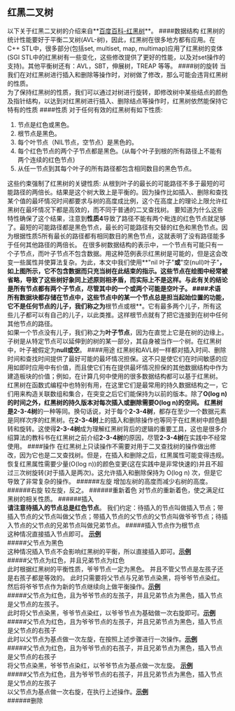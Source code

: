 ## 红黑二叉树
以下关于红黑二叉树的介绍来自**[百度百科-红黑树](http://baike.baidu.com/link?url=b1exd5YCzZ4fjeNBysEtpJ81ssM6S7KJQO21egYHHZ-iYHyKbL92VRSuT2JxYmrDKuzy6LxwUoId7ITlRzRGuA-FywMgq-lSwbMOLcQCXkxIzqeBLq7fBQnMsFri_lwR)**。
####数据结构
红黑树的统计性能要好于平衡二叉树(AVL-树)，因此，红黑树在很多地方都有应用。在C++ STL中，很多部分(包括set, multiset, map, multimap)应用了红黑树的变体(SGI STL中的红黑树有一些变化，这些修改提供了更好的性能，以及对set操作的支持)。其他平衡树还有：AVL，SBT，伸展树，TREAP 等等。
####树的旋转
当我们在对红黑树进行插入和删除等操作时，对树做了修改，那么可能会违背红黑树的性质。  
为了保持红黑树的性质，我们可以通过对树进行旋转，即修改树中某些结点的颜色及指针结构，以达到对红黑树进行插入、删除结点等操作时，红黑树依然能保持它特有的性质
####性质
对于任何有效的红黑树有如下性质:
1. 节点是红色或黑色。
2. 根节点是黑色。
3. 每个叶节点（NIL节点，空节点）是黑色的。
4. 每个红色节点的两个子节点都是黑色。(从每个叶子到根的所有路径上不能有两个连续的红色节点)
5. 从任一节点到其每个叶子的所有路径都包含相同数目的黑色节点。

这些约束强制了红黑树的关键性质: 从根到叶子的最长的可能路径不多于最短的可能路径的两倍长。结果是这个树大致上是平衡的。因为操作比如插入、删除和查找某个值的最坏情况时间都要求与树的高度成比例，这个在高度上的理论上限允许红黑树在最坏情况下都是高效的，而不同于普通的二叉查找树。
要知道为什么这些特性确保了这个结果，注意到**性质4**导致了路径不能有两个毗连的红色节点就足够了。最短的可能路径都是黑色节点，最长的可能路径有交替的红色和黑色节点。因为根据性质5所有最长的路径都有相同数目的黑色节点，这就表明了没有路径能多于任何其他路径的两倍长。
在很多树数据结构的表示中，一个节点有可能只有一个子节点，而叶子节点不包含数据。用这种范例表示红黑树是可能的，但是这会改变一些属性并使算法复杂。为此，本文中我们使用**"nil 叶子"**或**"空(null)叶子"**，如上图所示，它不包含数据而只充当树在此结束的指示。这些节点在绘图中经常被省略，导致了这些树好象同上述原则相矛盾，而实际上不是这样。与此有关的结论是所有节点都有两个子节点，尽管其中的一个或两个可能是空叶子。
####术语
所有数据块都存储在节点中，这些节点中的某一个节点总是担当起始位置的功能，它不是任何节点的儿子，我们称之为**根节点或根**。它有最多两个儿子，所有这些儿子都可以有自己的儿子，以此类推。这样根节点就有了把它连接到在树中任何其他节点的路径。  
如果一个节点没有儿子，我们称之为**叶子节点**，因为在直觉上它是在树的边缘上。子树是从特定节点可以延伸到的树的某一部分，其自身被当作一个树。在红黑树中，叶子被假定为**null或空**。
####用途
红黑树和AVL树一样都对插入时间、删除时间和查找时间提供了最好可能的最坏情况担保。这不只是使它们在时间敏感的应用如即时应用中有价值，而且使它们有在提供最坏情况担保的其他数据结构中作为建造板块的价值；例如，在计算几何中使用的很多数据结构都可以基于红黑树。  
红黑树在函数式编程中也特别有用，在这里它们是最常用的持久数据结构之一，它们用来构造关联数组和集合，在突变之后它们能保持为以前的版本。除了**O(log n)**的时间之外，红黑树的持久版本对每次插入或删除需要**O(log n)**的空间。
红黑树是**2-3-4树**的一种等同。换句话说，对于每个**2-3-4树**，都存在至少一个数据元素是同样次序的红黑树。在**2-3-4树**上的插入和删除操作也等同于在红黑树中颜色翻转和旋转。这使得**2-3-4树**成为理解红黑树背后的逻辑的重要工具，这也是很多介绍算法的教科书在红黑树之前介绍**2-3-4树**的原因，尽管**2-3-4树**在实践中不经常使用。
####操作
在红黑树上只读操作不需要对用于二叉查找树的操作做出修改，因为它也是二叉查找树。但是，在插入和删除之后，红黑属性可能变得违规。恢复红黑属性需要少量(O(log n))的颜色变更(这在实践中是非常快速的)并且不超过三次树旋转(对于插入是两次)。这允许插入和删除保持为 O(log n) 次，但是它导致了非常复杂的操作。
######左旋
增加左树的高度而减少右树的高度。
######右旋
较左旋，反之。
######重新着色
对节点的重新着色，使之满足红黑树的相关性质。
######插入  
**请注意待插入的节点总是红色节点**。
我们约定：待插入的节点叫做插入节点；带插入节点的父节点叫做父节点；带插入节点的父节点的父节点叫做爷爷节点；待插入节点的父节点的兄弟节点叫做兄弟节点。
#####插入节点作为根节点  
这种情况直接插入节点即可。 **[示例](http://)**  
#####父节点为黑色  
这种情况插入节点不会影响红黑树的平衡，所以直接插入即可。**[示例](http://)**  
#####父节点为红色，并且兄弟节点为红色  
此时根据红黑树的平衡性质，爷爷节点一定为黑色。 并且不管父节点是左孩子还是右孩子都是等效的。 
此时只需要将父节点与兄弟节点染黑，将爷爷节点染红。然后将爷爷节点作为新的节点继续向上做平衡操作。**[示例](http://)**  
#####父节点为红色，且为爷爷节点的左孩子，并且兄弟节点为黑色，插入节点是父节点的左孩子。  
此时将父节点染黑，爷爷节点染红，以爷爷节点为基础做一次右旋即可。**[示例](http://)**  
#####父节点为红色，且为爷爷节点的左孩子，并且兄弟节点为黑色，插入节点是父节点的右孩子  
此时以父节点为基点做一次左旋，在按照上述步骤进行一次操作。**[示例](http://)**  
#####父节点为红色，且为爷爷节点的右孩子，并且兄弟节点为黑色，插入节点是父节点的右孩子  
将父节点染黑，爷爷节点染红，以爷爷节点为基点做一次左旋。  **[示例](http://)**  
#####父节点为红色，且为爷爷节点的右孩子，并且兄弟节点为黑色，插入节点是父节点的左孩子  
以父节点为基点做一次右旋，在执行上述操作。**[示例](http://)**  
######删除  
